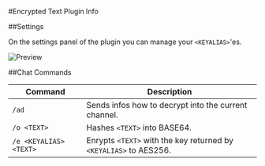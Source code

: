#Encrypted Text Plugin Info

##Settings

On the settings panel of the plugin you can manage your `<KEYALIAS>`'es.

![Preview](https://i.gyazo.com/54c3e1279f4dd07a863c9711dfa65eb2.gif)


##Chat Commands

Command | Description
----------------|--------------
`/ad`  |  Sends infos how to decrypt into the current channel.
`/o <TEXT>`  |  Hashes `<TEXT>` into BASE64.
`/e <KEYALIAS> <TEXT>`  |  Enrypts `<TEXT>` with the key returned by `<KEYALIAS>` to AES256.
